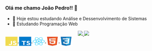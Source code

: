### Olá me chamo João Pedro!! 👋

- 🔭 Hoje estou estudando Análise e Dessenvolvimento de Sistemas
- 🌱 Estudando Programação Web

<div align="center">
  <a href="https://github.com/JoaoPeedroo">
  <img height="180em" src="https://github-readme-stats.vercel.app/api?username=JoaoPeedroo&show_icons=true&theme=tokyonight&include_all_commits=true&count_private=true"/>
  <img height="180em" src="https://github-readme-stats.vercel.app/api/top-langs/?username=JoaoPeedroo&layout=compact&langs_count=7&theme=tokyonight"/>
</div>

<div>
  <img align="center" alt="Rafa-Js" height="30" width="40" src="https://raw.githubusercontent.com/devicons/devicon/master/icons/javascript/javascript-plain.svg">
  <img align="center" alt="Rafa-Ts" height="30" width="40" src="https://raw.githubusercontent.com/devicons/devicon/master/icons/typescript/typescript-plain.svg">
  <img align="center" alt="Rafa-React" height="30" width="40" src="https://raw.githubusercontent.com/devicons/devicon/master/icons/react/react-original.svg">
  <img align="center" alt="Rafa-HTML" height="30" width="40" src="https://raw.githubusercontent.com/devicons/devicon/master/icons/html5/html5-original.svg">
  <img align="center" alt="Rafa-CSS" height="30" width="40" src="https://raw.githubusercontent.com/devicons/devicon/master/icons/css3/css3-original.svg">
  
</div>

##
